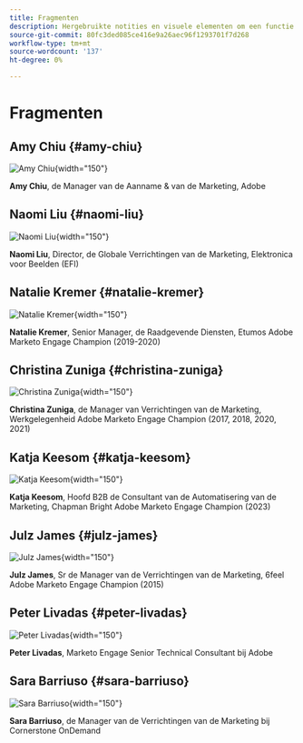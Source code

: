 ```yaml
---
title: Fragmenten
description: Hergebruikte notities en visuele elementen om een functie of pagina te noteren die van toepassing is op een specifieke editie
source-git-commit: 80fc3ded085ce416e9a26aec96f1293701f7d268
workflow-type: tm+mt
source-wordcount: '137'
ht-degree: 0%

---
```


# Fragmenten

## Amy Chiu {#amy-chiu}

![ Amy Chiu ](/help/marketo-tutorial-implementing-new-instance/assets/amy-chiu.png){width="150"}

**Amy Chiu**, de Manager van de Aanname &amp; van de Marketing, Adobe

## Naomi Liu {#naomi-liu}

![ Naomi Liu ](/help/marketo-tutorial-implementing-new-instance/assets/naomi-liu.png){width="150"}

**Naomi Liu**, Director, de Globale Verrichtingen van de Marketing, Elektronica voor Beelden (EFI)

## Natalie Kremer {#natalie-kremer}

![ Natalie Kremer ](/help/marketo-tutorial-implementing-new-instance/assets/natalie-kremer.png){width="150"}

**Natalie Kremer**, Senior Manager, de Raadgevende Diensten, Etumos
Adobe Marketo Engage Champion (2019-2020)

## Christina Zuniga {#christina-zuniga}

![ Christina Zuniga ](/help/marketo-tutorial-implementing-new-instance/assets/christina-zuniga.png){width="150"}

**Christina Zuniga**, de Manager van Verrichtingen van de Marketing, Werkgelegenheid
Adobe Marketo Engage Champion (2017, 2018, 2020, 2021)

## Katja Keesom {#katja-keesom}

![ Katja Keesom ](/help/marketo-tutorial-implementing-new-instance/assets/katja-keesom.png){width="150"}

**Katja Keesom**, Hoofd B2B de Consultant van de Automatisering van de Marketing, Chapman Bright
Adobe Marketo Engage Champion (2023)

## Julz James {#julz-james}

![ Julz James ](/help/marketo-tutorial-implementing-new-instance/assets/julz-james.png){width="150"}

**Julz James**, Sr de Manager van de Verrichtingen van de Marketing, 6feel
Adobe Marketo Engage Champion (2015)

## Peter Livadas {#peter-livadas}

![ Peter Livadas ](/help/marketo-tutorial-implementing-new-instance/assets/peter_livadas.png){width="150"}

**Peter Livadas**, Marketo Engage Senior Technical Consultant bij Adobe

## Sara Barriuso {#sara-barriuso}

![ Sara Barriuso ](/help/marketo-tutorial-implementing-new-instance/assets/sara_barriuso.png){width="150"}

**Sara Barriuso**, de Manager van de Verrichtingen van de Marketing bij Cornerstone OnDemand
